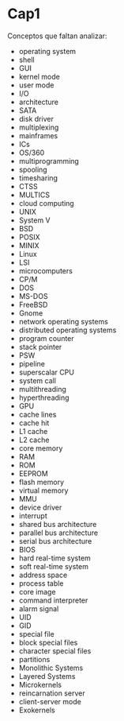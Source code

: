 # Cap1

Conceptos que faltan analizar:

- operating system
- shell
- GUI
- kernel mode
- user mode
- I/O
- architecture
- SATA
- disk driver
- multiplexing
- mainframes
- ICs
- OS/360
- multiprogramming
- spooling
- timesharing
- CTSS
- MULTICS
- cloud computing
- UNIX
- System V
- BSD
- POSIX
- MINIX
- Linux
- LSI
- microcomputers
- CP/M
- DOS
- MS-DOS
- FreeBSD
- Gnome
- network operating systems
- distributed operating systems
- program counter
- stack pointer
- PSW
- pipeline
- superscalar CPU
- system call
- multithreading
- hyperthreading
- GPU
- cache lines
- cache hit
- L1 cache
- L2 cache
- core memory
- RAM
- ROM
- EEPROM
- flash memory
- virtual memory
- MMU
- device driver
- interrupt
- shared bus architecture
- parallel bus architecture
- serial bus architecture
- BIOS
- hard real-time system
- soft real-time system
- address space
- process table
- core image
- command interpreter
- alarm signal
- UID
- GID
- special file
- block special files
- character special files
- partitions
- Monolithic Systems
- Layered Systems
- Microkernels
- reincarnation server
- client-server mode
- Exokernels